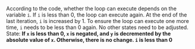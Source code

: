 According to the code, whether the loop can execute depends on the variable `i`. If `i` is less than 0, the loop can execute again. At the end of the last iteration, `i` is increased by 1. To ensure the loop can execute one more time, `i` needs to be less than 0 again. No other states need to be adjusted.
State: **If `x` is less than 0, `x` is negated, and `y` is decremented by the absolute value of `x`. Otherwise, there is no change. `i` is less than 0**